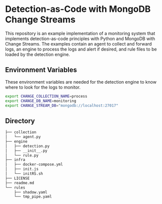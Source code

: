 # Detection-as-Code with MongoDB Change Streams
This repository is an example implementation of a monitoring system that implements detection-as-code principles with Python and MongoDB with Change Streams.
The examples contain an agent to collect and forward logs, an engine to process the logs and alert if desired, and rule files to be loaded by the detection engine.

## Environment Variables

These environment variables are needed for the detection engine to know where to look for the logs to monitor.
```bash
export CHANGE_COLLECTION_NAME=process
export CHANGE_DB_NAME=monitoring                      
export CHANGE_STREAM_DB="mongodb://localhost:27017"
```


## Directory
```bash
├── collection
│   └── agent.py
├── engine
│   ├── detection.py
│   ├── __init__.py
│   └── rule.py
├── infra
│   ├── docker-compose.yml
│   ├── init.js
│   └── initRS.sh
├── LICENSE
├── readme.md
└── rules
    ├── shadow.yaml
    └── tmp_pipe.yaml
```